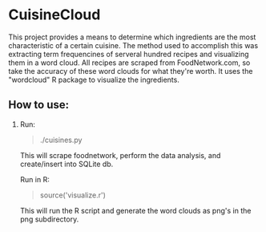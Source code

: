 # CuisineCloud

This project provides a means to determine which ingredients are the most characteristic of a certain cuisine. The method used to accomplish this was extracting term frequencines of serveral hundred recipes and visualizing them in a word cloud. All recipes are scraped from FoodNetwork.com, so take the accuracy of these word clouds for what they're worth. It uses the "wordcloud" R package to visualize the ingredients.

## How to use:

1. Run:

   > ./cuisines.py
   
   This will scrape foodnetwork, perform the data analysis, and create/insert into SQLite db. 

   Run in R:

   > source('visualize.r')

   This will run the R script and generate the word clouds as png's
   in the png subdirectory.

  
